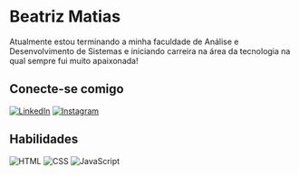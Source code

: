 # Beatriz Matias

Atualmente estou terminando a minha faculdade de Análise e Desenvolvimento de Sistemas e iniciando carreira na área da tecnologia na qual sempre fui muito apaixonada!

## Conecte-se comigo

[![LinkedIn](https://img.shields.io/badge/LinkedIn-000?style=for-the-badge&logo=linkedin&logoColor=0E76A8)](https://www.linkedin.com/in/beamatias/)
[![Instagram](https://img.shields.io/badge/Instagram-000?style=for-the-badge&logo=instagram)](https://www.instagram.com/trizmatiaas/)

## Habilidades

![HTML](https://img.shields.io/badge/HTML-000?style=for-the-badge&logo=html5)
![CSS](https://img.shields.io/badge/CSS-000?style=for-the-badge&logo=css3&logoColor=264CE4)
![JavaScript](https://img.shields.io/badge/JavaScript-000?style=for-the-badge&logo=javascript)
